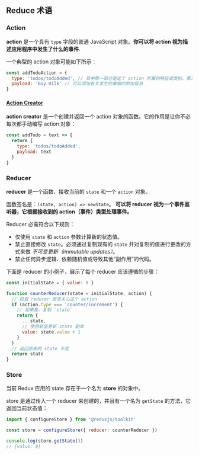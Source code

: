 ## Reduce 术语

### Action

**action** 是一个具有 `type` 字段的普通 JavaScript 对象。**你可以将 action 视为描述应用程序中发生了什么的事件**.

一个典型的 action 对象可能如下所示：

```js
const addTodoAction = {
  type: 'todos/todoAdded', // 其中第一部分是这个 action 所属的特征或类别，第二部分是发生的具体事情
  payload: 'Buy milk' // 可以添加有关发生的事情的附加信息
}
```

#### [Action Creator](https://cn.redux.js.org/tutorials/essentials/part-1-overview-concepts#action-creator)

**action creator** 是一个创建并返回一个 action 对象的函数。它的作用是让你不必每次都手动编写 action 对象：

```js
const addTodo = text => {
  return {
    type: 'todos/todoAdded',
    payload: text
  }
}
```

### Reducer

**reducer** 是一个函数，接收当前的 `state` 和一个 `action` 对象。

函数签名是：`(state, action) => newState`。 **可以将 reducer 视为一个事件监听器，它根据接收到的 action（事件）类型处理事件。**

Reducer 必需符合以下规则：

- 仅使用 `state` 和 `action` 参数计算新的状态值。
- 禁止直接修改 `state`。必须通过复制现有的 `state` 并对复制的值进行更改的方式来做 *不可变更新（immutable updates）*。
- 禁止任何异步逻辑、依赖随机值或导致其他“副作用”的代码。

下面是 reducer 的小例子，展示了每个 reducer 应该遵循的步骤：

```js
const initialState = { value: 0 }

function counterReducer(state = initialState, action) {
  // 检查 reducer 是否关心这个 action
  if (action.type === 'counter/increment') {
    // 如果是，复制 `state`
    return {
      ...state,
      // 使用新值更新 state 副本
      value: state.value + 1
    }
  }
  // 返回原来的 state 不变
  return state
}
```

### Store

当前 Redux 应用的 state 存在于一个名为 **store** 的对象中。

store 是通过传入一个 reducer 来创建的，并且有一个名为 `getState` 的方法，它返回当前状态值：

```js
import { configureStore } from '@reduxjs/toolkit'

const store = configureStore({ reducer: counterReducer })

console.log(store.getState())
// {value: 0}
```